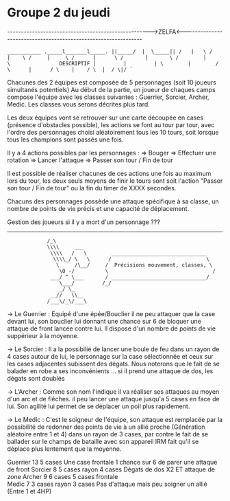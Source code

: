 # Groupe 2 du jeudi



---------------------------------------------------->ZELFA<---------------------------------------------------------------

``
     ___________
._____l_______l_____.
||_____/  |  \_____||
      /   |   \
     /    |    \
    /     |     \
   /      |      \
  /       |       \
 /        |        \                DESCRIPTIF
|         |         |
 \        |        /
   \      |      /
     \    |    /
       \  |  /
         \|/
          `    
``

Chacunes des 2 équipes est composée de 5 personnages (soit 10 joueurs simultanés potentiels)
Au début de la partie, un joueur de chaques camps compose l'équipe avec les classes suivantes :
Guerrier, Sorcier, Archer, Medic.
Les classes vous serons décrites plus tard.

Les deux équipes vont se retrouver sur une carte découpée en cases (présence d'obstacles possible),
les actions se font au tour par tour, avec l'ordre des personnages choisi aléatoirement tous les 10 tours,
soit lorsque tous les champions sont passés une fois.

Il y a 4 actions possibles par les personnages :
    => Bouger
    => Effectuer une rotation
    => Lancer l'attaque
    => Passer son tour / Fin de tour

Il est possible de réaliser chacunes de ces actions une fois au maximum lors du tour, les deux seuls moyens de finir
le tours sont soit l'action "Passer son tour / Fin de tour" ou la fin du timer de XXXX secondes.

Chacuns des personnages possède une attaque spécifique à sa classe, un nombre de points de vie précis et une capacité
de déplacement. 

Gestion des joueurs si il y a mort d'un personnage ???

----------------------------------------------------------------------------------------------------------------------
    
                 /_\
                 \\\\     ___
                  \\\\   /   \        _______________________________
                   \\\\_/ \   \      /                               \
                    \     /\__/     /  Précisions mouvement, classes, \
                     \O -/          \                                  /
                  ___/ ^ \___       / _______________________________/
                     \___/         /_/
                     _/ \_
                  __//   \\__
                 /___\/_\/___\


-> Le Guerrier : Equipé d'une épée/Bouclier il ne peu attaquer que la case devant lui, son bouclier
    lui donnant une chance sur 6 de bloquer une attaque de front lancée contre lui. Il dispose d'un nombre de 
    points de vie suppérieur à la moyenne.

-> Le Sorcier : Il a la possibilié de lancer une boule de feu dans un rayon de 4 cases autour de lui, 
    le personnage sur la case sélectionnée et ceux sur les cases adjacentes subissent des dégats. Nous noterons
    que le fait de se balader en robe a ses inconvénients ... si il prend une attaque de dos, les dégats sont doublés

-> L'Archer : Comme son nom l'indique il va réaliser ses attaques au moyen d'un arc et de flêches. il peu lancer une 
    attaque jusqu'a 5 cases en face de lui. Son agilité lui permet de se déplacer un poil plus rapidement.

-> Le Medic : C'est le soigneur de l'équipe, son attaque est remplacée par la possibilité de redonner des points de vie
    à un allié proche (Génération aléatoire entre 1 et 4) dans un rayon de 3 cases, par contre le fait de se ballader 
    sur le champs de bataille avec son appareil IRM fait qu'il se déplace plus lentement que la moyenne.



Guerrier    13   5 cases    Une case frontale    1 chance sur 6 de parer une attaque de front
Sorcier     8    5 cases    rayon 4 cases        Dégats de dos X2 ET attaque de zone
Archer      9    6 cases    5 cases frontale    
Medic       7    3 cases    rayon 3 cases        Pas d'attaque mais peu soigner un allié (Entre 1 et 4HP)
    
